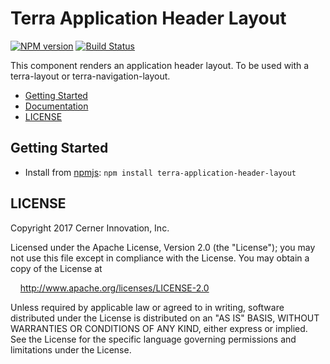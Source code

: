 # Terra Application Header Layout

[![NPM version](http://img.shields.io/npm/v/terra-application-header-layout.svg)](https://www.npmjs.org/package/terra-application-header-layout)
[![Build Status](https://travis-ci.org/cerner/terra.svg?branch=master)](https://travis-ci.org/cerner/terra-framework)

This component renders an application header layout. To be used with a terra-layout or terra-navigation-layout.

- [Getting Started](#getting-started)
- [Documentation](https://github.com/cerner/terra-framework/tree/master/packages/terra-application-header-layout/docs)
- [LICENSE](#license)

## Getting Started

- Install from [npmjs](https://www.npmjs.com): `npm install terra-application-header-layout`

## LICENSE

Copyright 2017 Cerner Innovation, Inc.

Licensed under the Apache License, Version 2.0 (the "License"); you may not use this file except in compliance with the License. You may obtain a copy of the License at

&nbsp;&nbsp;&nbsp;&nbsp;http://www.apache.org/licenses/LICENSE-2.0

Unless required by applicable law or agreed to in writing, software distributed under the License is distributed on an "AS IS" BASIS, WITHOUT WARRANTIES OR CONDITIONS OF ANY KIND, either express or implied. See the License for the specific language governing permissions and limitations under the License.
